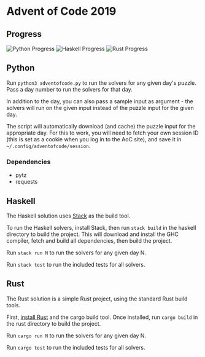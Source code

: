 # Advent of Code 2019

## Progress
![Python Progress](http://weemadarthur.metapath.org/aoc/2019/Python.svg)
![Haskell Progress](http://weemadarthur.metapath.org/aoc/2019/Haskell.svg)
![Rust Progress](http://weemadarthur.metapath.org/aoc/2019/Rust.svg)

## Python

Run `python3 adventofcode.py` to run the solvers for any given day's
puzzle. Pass a day number to run the solvers for that day.

In addition to the day, you can also pass a sample input as argument -
the solvers will run on the given input instead of the puzzle input
for the given day.

The script will automatically download (and cache) the puzzle input
for the appropriate day. For this to work, you will need to fetch your
own session ID (this is set as a cookie when you log in to the AoC
site), and save it in `~/.config/adventofcode/session`.

### Dependencies

* pytz
* requests

## Haskell

The Haskell solution uses [Stack](https://www.haskellstack.org/) as
the build tool.

To run the Haskell solvers, install Stack, then run `stack build` in
the haskell directory to build the project. This will download and
install the GHC compiler, fetch and build all dependencies, then build
the project.

Run `stack run N` to run the solvers for any given day N.

Run `stack test` to run the included tests for all solvers.

## Rust

The Rust solution is a simple Rust project, using the standard Rust
build tools.

First, [install Rust](https://www.rust-lang.org/learn/get-started) and
the cargo build tool. Once installed, run `cargo build` in the rust
directory to build the project.

Run `cargo run N`  to run the solvers for any given day N.

Run `cargo test` to run the included tests for all solvers.
